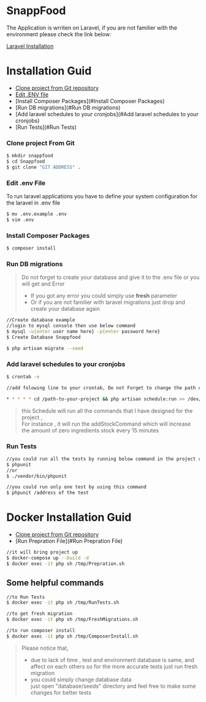# SnappFood

The Application is wrriten on Laravel, if you are not familier with the environment please check the link below:

[Laravel Installation](https://laravel.com/docs/7.x/installation)

# Installation Guid

  - [Clone project from Git repository](https://github.com/mhmdnz/snappfood_docker.git)
  - [Edit .ENV file](#Edit-.env-File)
  - [Install Composer Packages](#Install Composer Packages)
  - [Run DB migrations](#Run DB migrations)
  - [Add laravel schedules to your cronjobs](#Add laravel schedules to your cronjobs)
  - [Run Tests](#Run Tests)

### Clone project From Git

```sh
$ mkdir snappfood
$ cd Snappfood
$ git clone "GIT ADDRESS" .
```

### Edit .env File

To run laravel applications you have to define your system configuration for the laravel in .env file

```sh
$ mv .env.example .env
$ vim .env
```

### Install Composer Packages

```sh
$ composer install
```

### Run DB migrations

> Do not forget to create your database and give it to the .env file or you will get and Error<br>
> - If you got any error you could simply use <strong>fresh</strong> parameter<br>
> - Or if you are not familier with laravel migrations just drop and create your database again
```sh
//Create database example
//login to mysql console then use below command
$ mysql -u{enter user name here} -p{enter password here}
$ Create Database Snappfood
```
```sh
$ php artisan migrate --seed
```

### Add laravel schedules to your cronjobs

```sh
$ crontab -e

//add folowing line to your crontab, Do not Forget to change the path of your project

* * * * * cd /path-to-your-project && php artisan schedule:run >> /dev/null 2>&1
```

> this Schedule will run all the commands that I have designed for the project ,<br> For instance ,
> it will run the addStockCommand which will increase the amount of zero ingredients stock every 15 minutes  

### Run Tests

```sh
//you could run all the tests by running below command in the project root
$ phpunit
//or 
$ ./vendor/bin/phpunit
```

```sh
//you could run only one test by using this command
$ phpunit /address of the test
```

# Docker Installation Guid

  - [Clone project from Git repository](https://github.com/mhmdnz/snappfood_docker.git)
  - [Run Prepration File](#Run Prepration File)
  
```sh
//it will bring project up
$ docker-compose up --build -d
$ docker exec -it php sh /tmp/Prepration.sh
```

## Some helpful commands

```sh
//to Run Tests
$ docker exec -it php sh /tmp/RunTests.sh

//to get fresh migration
$ docker exec -it php sh /tmp/FreshMigrations.sh

//to run composer install
$ docker exec -it php sh /tmp/ComposerInstall.sh
```

> Please notice that, <br>
> - due to lack of time , test and environment database
    is same, and affect on each others so for the more accurate tests just run fresh migration 
> - you could simply change database data <br>
    just open "database/seeds" directory and feel free to make some changes for better tests 
